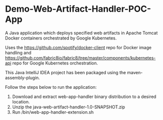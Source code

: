 # Demo-Web-Artifact-Handler-POC-App
A Java application which deploys specified web artifacts in Apache Tomcat Docker containers orchestrated by Google Kubernetes. 

Uses the https://github.com/spotify/docker-client repo for Docker image handling and https://github.com/fabric8io/fabric8/tree/master/components/kubernetes-api repo for Google Kubernetes orchestration.

This Java IntelliJ IDEA project has been packaged using the maven-assembly-plugin. 

Follow the steps below to run the application:

1. Download and extract web-app-handler binary distribution to a desired location.
2. Unzip the java-web-artifact-handler-1.0-SNAPSHOT.zip
3. Run /bin/web-app-handler-extension.sh
